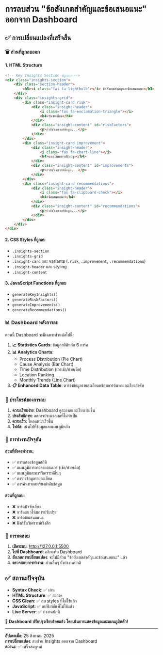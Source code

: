 # การลบส่วน "ข้อสังเกตสำคัญและข้อเสนอแนะ" ออกจาก Dashboard

## ✅ **การเปลี่ยนแปลงที่เสร็จสิ้น**

### 🗑️ **ส่วนที่ถูกลบออก**

#### **1. HTML Structure**
```html
<!-- Key Insights Section ที่ถูกลบ -->
<div class="insights-section">
    <div class="section-header">
        <h3><i class="fas fa-lightbulb"></i> ข้อสังเกตสำคัญและข้อเสนอแนะ</h3>
    </div>
    <div class="insights-grid">
        <div class="insight-card risk">
            <div class="insight-header">
                <i class="fas fa-exclamation-triangle"></i>
                <h4>ปัจจัยเสี่ยง</h4>
            </div>
            <div class="insight-content" id="riskFactors">
                <p>กำลังวิเคราะห์ข้อมูล...</p>
            </div>
        </div>
        <div class="insight-card improvement">
            <div class="insight-header">
                <i class="fas fa-chart-line"></i>
                <h4>แนวโน้มการปรับปรุง</h4>
            </div>
            <div class="insight-content" id="improvements">
                <p>กำลังวิเคราะห์ข้อมูล...</p>
            </div>
        </div>
        <div class="insight-card recommendations">
            <div class="insight-header">
                <i class="fas fa-clipboard-check"></i>
                <h4>ข้อเสนอแนะ</h4>
            </div>
            <div class="insight-content" id="recommendations">
                <p>กำลังวิเคราะห์ข้อมูล...</p>
            </div>
        </div>
    </div>
</div>
```

#### **2. CSS Styles ที่ถูกลบ**
- `.insights-section`
- `.insights-grid`
- `.insight-card` และ variants (`.risk`, `.improvement`, `.recommendations`)
- `.insight-header` และ styling
- `.insight-content`

#### **3. JavaScript Functions ที่ถูกลบ**
- `generateKeyInsights()`
- `generateRiskFactors()`
- `generateImprovements()`
- `generateRecommendations()`

### 📊 **Dashboard หลังการลบ**

ตอนนี้ Dashboard จะมีเฉพาะส่วนต่อไปนี้:

1. **📈 Statistics Cards**: ข้อมูลสถิติหลัก 6 การ์ด
2. **📊 Analytics Charts**: 
   - Process Distribution (Pie Chart)
   - Cause Analysis (Bar Chart) 
   - Time Distribution (เวรเช้า/บ่าย/ดึก)
   - Location Ranking
   - Monthly Trends (Line Chart)
3. **📋 Enhanced Data Table**: ตารางข้อมูลรายละเอียดพร้อมการค้นหาและเรียงลำดับ

### 🎯 **ประโยชน์ของการลบ**

1. **ความเรียบง่าย**: Dashboard ดูสะอาดและเรียบง่ายขึ้น
2. **ประสิทธิภาพ**: ลดการประมวลผลที่ไม่จำเป็น
3. **ความเร็ว**: โหลดหน้าเร็วขึ้น
4. **โฟกัส**: เน้นไปที่ข้อมูลและแผนภูมิหลัก

### 🔄 **การทำงานปัจจุบัน**

#### **ส่วนที่ยังคงทำงาน:**
- ✅ การแสดงข้อมูลสถิติ
- ✅ แผนภูมิการกระจายตามเวร (เช้า/บ่าย/ดึก)
- ✅ แผนภูมิและการวิเคราะห์อื่นๆ
- ✅ ตารางข้อมูลรายละเอียด
- ✅ การค้นหาและเรียงลำดับข้อมูล

#### **ส่วนที่ถูกลบ:**
- ❌ การ์ดปัจจัยเสี่ยง
- ❌ การ์ดแนวโน้มการปรับปรุง  
- ❌ การ์ดข้อเสนอแนะ
- ❌ ฟังก์ชันวิเคราะห์เชิงลึก

### 🚀 **การทดสอบ**

1. **เปิดระบบ**: http://127.0.0.1:5500
2. **ไปที่ Dashboard**: คลิกแท็บ Dashboard
3. **สังเกตการเปลี่ยนแปลง**: จะไม่มีส่วน "ข้อสังเกตสำคัญและข้อเสนอแนะ" แล้ว
4. **ตรวจสอบการทำงาน**: ส่วนอื่นๆ ยังทำงานปกติ

## ✅ **สถานะปัจจุบัน**

- **Syntax Check**: ✅ ผ่าน
- **HTML Structure**: ✅ สะอาด 
- **CSS Clean**: ✅ ลบ styles ที่ไม่ใช้แล้ว
- **JavaScript**: ✅ ลบฟังก์ชันที่ไม่ใช้แล้ว
- **Live Server**: ✅ ทำงานปกติ

**🎯 Dashboard ปรับปรุงเรียบร้อยแล้ว โดยเน้นการแสดงข้อมูลและแผนภูมิหลัก!**

---

**อัปเดตเมื่อ**: 25 สิงหาคม 2025  
**การเปลี่ยนแปลง**: ลบส่วน Insights ออกจาก Dashboard  
**สถานะ**: ✅ เสร็จสมบูรณ์

